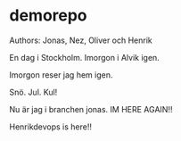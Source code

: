 # demorepo

Authors: Jonas, Nez, Oliver och Henrik

  En dag i Stockholm.
  Imorgon i Alvik igen.

Imorgon reser jag hem igen. 


Snö. Jul. Kul!

Nu är jag i branchen jonas.
IM HERE AGAIN!!

Henrikdevops is here!!
